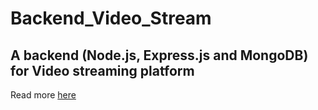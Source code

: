 # Backend_Video_Stream

## A backend (Node.js, Express.js and MongoDB) for Video streaming platform

Read more [here](https://medium.com/@Rushabh_/building-a-scalable-backend-198b74be5cb9)

